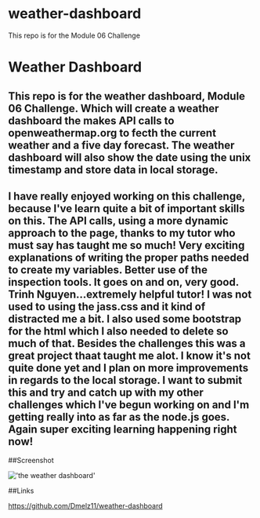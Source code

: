 # weather-dashboard
This repo is for the Module 06 Challenge
# Weather Dashboard

## This repo is for the weather dashboard, Module 06 Challenge. Which will create a weather dashboard the makes API calls to openweathermap.org to fecth the current weather and a five day forecast. The weather dashboard will also show the date using the unix timestamp and store data in local storage.

## I have really enjoyed working on this challenge, because I've learn quite a bit of important skills on this. The API calls, using a more dynamic approach to the page, thanks to my tutor who must say has taught me so much! Very exciting explanations of writing the proper paths needed to create my variables. Better use of the inspection tools. It goes on and on, very good. Trinh Nguyen...extremely helpful tutor! I was not used to using the jass.css and it kind of distracted me a bit. I also used some bootstrap for the html which I also needed to delete so much of that. Besides the challenges this was a great project thaat taught me alot. I know it's not quite done yet and I plan on more improvements in regards to the local storage. I want to submit this and try and catch up with my other challenges which I've begun working on and I'm getting really into as far as the node.js goes. Again super exciting learning happening right now! 

##Screenshot

!['the weather dashboard'](<Screenshot 2023-11-27 at 4.04.47 PM.png>)

##Links

https://github.com/Dmelz11/weather-dashboard